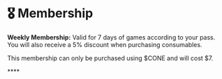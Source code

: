 # 🎖 Membership

**Weekly Membership:** Valid for 7 days of games according to your pass. You will also receive a 5% discount when purchasing consumables.

This membership can only be purchased using $CONE and will cost $7.

&#x20;                                                                    ****                                                                    &#x20;
